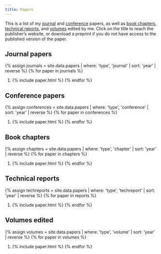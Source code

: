 ```yaml
---
title: Papers
---
```


This is a list of my [journal](#journal-papers) and [conference](#conference-and-workshop-papers) papers, as well as [book chapters](#book-chapters), [technical reports](#technical-reports), and [volumes](#volumes-edited) edited by me. Click on the title to reach the publisher’s website, or download a preprint if you do not have access to the published version of the paper.

Journal papers
--------------

{% assign journals = site.data.papers
                   | where: 'type', 'journal'
                   | sort: 'year' | reverse %}
{% for paper in journals %}
1. {% include paper.html %}
{% endfor %}

Conference papers
-----------------

{% assign conferences = site.data.papers
                      | where: 'type', 'conference'
                      | sort: 'year' | reverse %}
{% for paper in conferences %}
1. {% include paper.html %}
{% endfor %}

Book chapters
-------------

{% assign chapters = site.data.papers
                   | where: 'type', 'chapter'
                   | sort: 'year' | reverse %}
{% for paper in chapters %}
1. {% include paper.html %}
{% endfor %}

Technical reports
-----------------

{% assign techreports = site.data.papers
                      | where: 'type', 'techreport'
                      | sort: 'year' | reverse %}
{% for paper in reports %}
1. {% include paper.html %}
{% endfor %}

Volumes edited
--------------

{% assign volumes = site.data.papers
                  | where: 'type', 'volume'
                  | sort: 'year' | reverse %}
{% for paper in volumes %}
1. {% include paper.html %}
{% endfor %}
